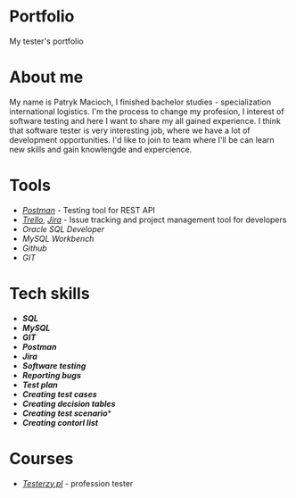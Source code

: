 # Portfolio
My tester's portfolio
# About me 
My name is Patryk Macioch, I finished bachelor studies - specialization international logistics. I'm the process to change my profesion, I interest of software testing and here I want to share my all gained experience. I think that software tester is very interesting job, where we have a lot of development opportunities. I'd like to join to team where I'll be can learn new skills and gain knowlengde and expercience. 
# Tools
+ *[Postman](https://www.postman.com/)* - Testing tool for REST API
+ *[Trello](https://trello.com/)*, *[Jira](https://www.atlassian.com/software/jira0)* - Issue tracking and project management tool for developers
+ *Oracle SQL Developer*
+ *MySQL Workbench*
+ *Github*
+ *GIT*
# Tech skills
+ ***SQL***
+ ***MySQL***
+ ***GIT***
+ ***Postman***
+ ***Jira***
+ ***Software testing***
+ ***Reporting bugs***
+ ***Test plan***
+ ***Creating test cases***
+ ***Creating decision tables***
+ ***Creating test scenario****
+ ***Creating contorl list***
# Courses
+ *[Testerzy.pl](https://testerzy.pl/)* - profession tester
